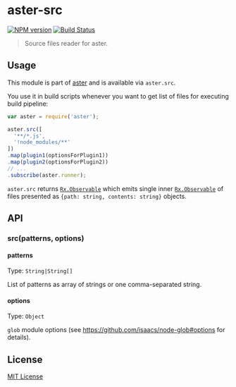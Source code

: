 # aster-src
[![NPM version][npm-image]][npm-url]
[![Build Status][travis-image]][travis-url]

> Source files reader for aster.

## Usage

This module is part of [aster](https://npmjs.org/package/aster) and is available via `aster.src`.

You use it in build scripts whenever you want to get list of files for executing build pipeline:

```javascript
var aster = require('aster');

aster.src([
  '**/*.js',
  '!node_modules/**'
])
.map(plugin1(optionsForPlugin1))
.map(plugin2(optionsForPlugin2))
// ...
.subscribe(aster.runner);
```

`aster.src` returns [`Rx.Observable`](https://github.com/Reactive-Extensions/RxJS/blob/master/doc/api/core/observable.md) which emits single inner [`Rx.Observable`](https://github.com/Reactive-Extensions/RxJS/blob/master/doc/api/core/observable.md) of files presented as `{path: string, contents: string}` objects. 

## API

### src(patterns, options)

#### patterns
Type: `String|String[]`

List of patterns as array of strings or one comma-separated string.

#### options
Type: `Object`

`glob` module options (see https://github.com/isaacs/node-glob#options for details).

## License

[MIT License](http://en.wikipedia.org/wiki/MIT_License)

[npm-url]: https://npmjs.org/package/aster-src
[npm-image]: https://badge.fury.io/js/aster-src.png

[travis-url]: http://travis-ci.org/asterjs/aster-src
[travis-image]: https://secure.travis-ci.org/asterjs/aster-src.png?branch=master
